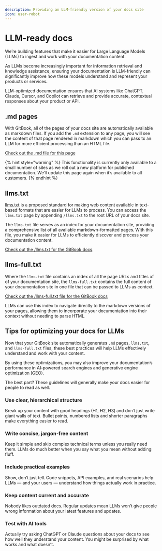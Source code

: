 ```yaml
---
description: Providing an LLM-friendly version of your docs site
icon: user-robot
---
```


# LLM-ready docs

We’re building features that make it easier for Large Language Models (LLMs) to ingest and work with your documentation content.&#x20;

As LLMs become increasingly important for information retrieval and knowledge assistance, ensuring your documentation is LLM-friendly can significantly improve how these models understand and represent your products or services.

LLM-optimized documentation ensures that AI systems like ChatGPT, Claude, Cursor, and Copilot can retrieve and provide accurate, contextual responses about your product or API.

## .md pages

With GitBook, all of the pages of your docs site are automatically available as markdown files. If you add the `.md` extension to any page, you will see the content of that page rendered in markdown which you can pass to an LLM for more efficient processing than an HTML file.&#x20;

<a href="https://gitbook.com/docs/llm-ready-docs.md" class="button primary">Check out the .md file for this page</a>

{% hint style="warning" %}
This functionality is currently only available to a small number of sites as we roll out a new platform for published documentation. We’ll update this page again when it’s available to all customers.
{% endhint %}

## llms.txt

[llms.txt](https://llmstxt.org/) is a proposed standard for making web content available in text-based formats that are easier for LLMs to process. You can access the `llms.txt` page by appending `/llms.txt` to the root URL of your docs site.&#x20;

The `llms.txt` file serves as an index for your documentation site, providing a comprehensive list of all available markdown-formatted pages. With this file, you make it easier for LLMs to efficiently discover and process your documentation content.&#x20;

<a href="https://gitbook.com/docs/llms.txt" class="button primary">Check out the /llms.txt for the GitBook docs</a>

## llms-full.txt

Where the `llms.txt` file contains an index of all the page URLs and titles of of your documentation site, the `llms-full.txt` contains the full content of your documentation site in one file that can be passed to LLMs as context.

<a href="https://gitbook.com/docs/llms-full.txt" class="button primary">Check out the /llms-full.txt file for the GitBook docs</a>

LLMs can use this index to navigate directly to the markdown versions of your pages, allowing them to incorporate your documentation into their context without needing to parse HTML.

## Tips for optimizing your docs for LLMs

Now that your GitBook site automatically generates `.md` pages, `llms.txt`, and `llms-full.txt` files, these best practices will help LLMs effectively understand and work with your content.

By using these optimizations, you may also improve your documentation’s performance in AI-powered search engines and generative engine optimization (GEO).

The best part? These guidelines will generally make your docs easier for people to read as well.&#x20;

### Use clear, hierarchical structure

Break up your content with good headings (H1, H2, H3) and don’t just write giant walls of text. Bullet points, numbered lists and shorter paragraphs make everything easier to read.

### Write concise, jargon-free content

Keep it simple and skip complex technical terms unless you really need them. LLMs do much better when you say what you mean without adding fluff.

### Include practical examples

Show, don’t just tell. Code snippets, API examples, and real scenarios help LLMs — and your users — understand how things actually work in practice.

### Keep content current and accurate

Nobody likes outdated docs. Regular updates mean LLMs won’t give people wrong information about your latest features and updates.

### Test with AI tools

Actually try asking ChatGPT or Claude questions about your docs to see how well they understand your content. You might be surprised by what works and what doesn’t.
